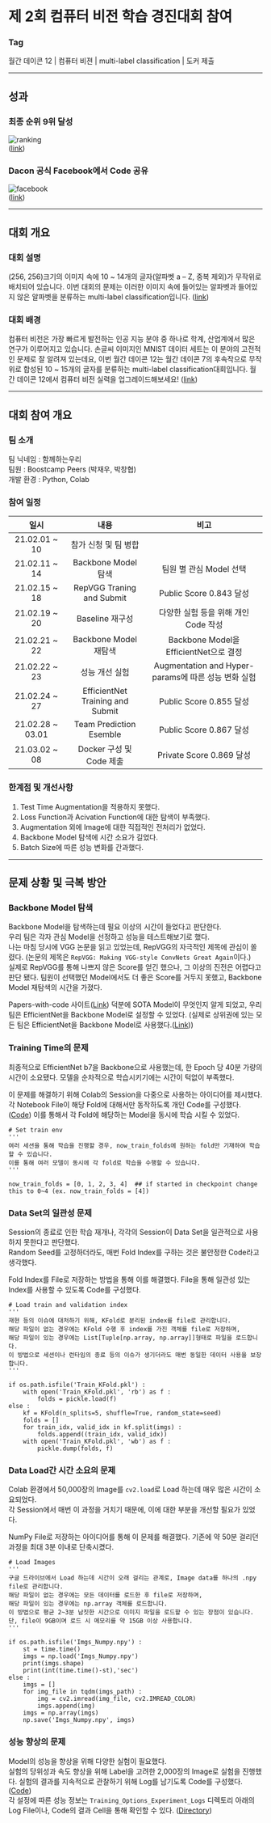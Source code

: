 # 제 2회 컴퓨터 비전 학습 경진대회 참여

### Tag
월간 데이콘 12 | 컴퓨터 비젼 | multi-label classification | 도커 제출

___

## 성과

### 최종 순위 9위 달성
![ranking](./img/ranking.jfif)  
([link](https://dacon.io/competitions/official/235697/talkboard/402704?page=1&dtype=recent))

### Dacon 공식 Facebook에서 Code 공유
![facebook](./img/facebook.png)  
([link](https://www.facebook.com/dacon.io/))

___

## 대회 개요

### 대회 설명
(256, 256)크기의 이미지 속에 10 ~ 14개의 글자(알파벳 a – Z, 중복 제외)가 무작위로 배치되어 있습니다. 이번 대회의 문제는 이러한 이미지 속에 들어있는 알파벳과 들어있지 않은 알파벳을 분류하는 multi-label classification입니다.	([link](https://dacon.io/competitions/official/235697/overview/description#desc-info))  

### 대회 배경
컴퓨터 비전은 가장 빠르게 발전하는 인공 지능 분야 중 하나로 학계, 산업계에서 많은 연구가 이루어지고 있습니다. 손글씨 이미지인 MNIST 데이터 세트는 이 분야의 고전적인 문제로 잘 알려져 있는데요, 이번 월간 데이콘 12는 월간 데이콘 7의 후속작으로 무작위로 합성된 10 ~ 15개의 글자를 분류하는 multi-label classification대회입니다. 월간 데이콘 12에서 컴퓨터 비전 실력을 업그레이드해보세요! ([link](https://dacon.io/competitions/official/235697/overview/description#desc-info))  

___

## 대회 참여 개요

### 팀 소개  
팀 닉네임 : 함께하는우리  
팀원 : Boostcamp Peers (박재우, 박창협)  
개발 환경 : Python, Colab

### 참여 일정
|일시|내용|비고|  
|:--:|:--:|:--:|
|21.02.01 ~ 10|참가 신청 및 팀 병합||
|21.02.11 ~ 14|Backbone Model 탐색|팀원 별 관심 Model 선택|
|21.02.15 ~ 18|RepVGG Traning and Submit|Public Score 0.843 달성|
|21.02.19 ~ 20|Baseline 재구성|다양한 실험 등을 위해 개인 Code 작성|
|21.02.21 ~ 22|Backbone Model 재탐색|Backbone Model을 EfficientNet으로 결정|
|21.02.22 ~ 23|성능 개선 실험|Augmentation and Hyper-params에 따른 성능 변화 실험|
|21.02.24 ~ 27|EfficientNet Training and Submit|Public Score 0.855 달성|
|21.02.28 ~ 03.01|Team Prediction Esemble|Public Score 0.867 달성|
|21.03.02 ~ 08|Docker 구성 및 Code 제출|Private Score 0.869 달성|

### 한계점 및 개선사항
1. Test Time Augmentation을 적용하지 못했다.
2. Loss Function과 Acivation Function에 대한 탐색이 부족했다.
3. Augmentation 외에 Image에 대한 직접적인 전처리가 없었다.
4. Backbone Model 탐색에 시간 소요가 길었다.
5. Batch Size에 따른 성능 변화를 간과했다.

___

## 문제 상황 및 극복 방안

### Backbone Model 탐색  
Backbone Model을 탐색하는데 필요 이상의 시간이 들었다고 판단한다.  
우리 팀은 각자 관심 Model을 선정하고 성능을 테스트해보기로 했다.  
나는 마침 당시에 VGG 논문을 읽고 있었는데, RepVGG의 자극적인 제목에 관심이 쏠렸다. 
(논문의 제목은 `RepVGG: Making VGG-style ConvNets Great Again`이다.)  
실제로 RepVGG를 통해 나쁘지 않은 Score를 얻긴 했으나, 그 이상의 진전은 어렵다고 판단 됐다. 팀원이 선택했던 Model에서도 더 좋은 Score를 거두지 못했고, Backbone Model 재탐색의 시간을 가졌다.

Papers-with-code 사이트([Link](https://paperswithcode.com/sota/image-classification-on-imagenet)) 덕분에 SOTA Model이 무엇인지 알게 되었고, 우리 팀은 EfficientNet을 Backbone Model로 설정할 수 있었다. (실제로 상위권에 있는 모든 팀은 EfficientNet을 Backbone Model로 사용했다.([Link](https://dacon.io/competitions/official/235697/codeshare/)))

### Training Time의 문제  
최종적으로 EfficientNet b7을 Backbone으로 사용했는데, 한 Epoch 당 40분 가량의 시간이 소요됐다. 모델을 순차적으로 학습시키기에는 시간이 턱없이 부족했다.

이 문제를 해결하기 위해 Colab의 Session을 다중으로 사용하는 아이디어를 제시했다.  
각 Notebook File이 해당 Fold에 대해서만 동작하도록 개인 Code를 구성했다.([Code](./EfficientNet_silu.ipynb))
이를 통해서 각 Fold에 해당하는 Model을 동시에 학습 시킬 수 있었다.  
```
# Set train env
'''
여러 세션을 통해 학습을 진행할 경우, now_train_folds에 원하는 fold만 기재하여 학습할 수 있습니다.
이를 통해 여러 모델이 동시에 각 fold로 학습을 수행할 수 있습니다.
'''

now_train_folds = [0, 1, 2, 3, 4]  ## if started in checkpoint change this to 0~4 (ex. now_train_folds = [4])
```

### Data Set의 일관성 문제  
Session의 종료로 인한 학습 재개나, 각각의 Session이 Data Set을 일관적으로 사용하지 못한다고 판단했다.  
Random Seed를 고정하더라도, 매번 Fold Index를 구하는 것은 불안정한 Code라고 생각했다.

Fold Index를 File로 저장하는 방법을 통해 이를 해결했다. File을 통해 일관성 있는 Index를 사용할 수 있도록 Code를 구성했다.  
```
# Load train and validation index
'''
재현 등의 이슈에 대처하기 위해, KFold로 분리된 index를 file로 관리합니다.
해당 파일이 없는 경우에는 KFold 수행 후 index를 가진 객체를 file로 저장하며,
해당 파일이 있는 경우에는 List[Tuple[np.array, np.array]]형태로 파일을 로드합니다.
이 방법으로 세션이나 런타임의 종료 등의 이슈가 생기더라도 매번 동일한 데이터 사용을 보장합니다.
'''

if os.path.isfile('Train_KFold.pkl') :
    with open('Train_KFold.pkl', 'rb') as f :
        folds = pickle.load(f)
else : 
    kf = KFold(n_splits=5, shuffle=True, random_state=seed)
    folds = []
    for train_idx, valid_idx in kf.split(imgs) :
        folds.append((train_idx, valid_idx))
    with open('Train_KFold.pkl', 'wb') as f :
        pickle.dump(folds, f)
```

### Data Load간 시간 소요의 문제  
Colab 환경에서 50,000장의 Image를 `cv2.load`로 Load 하는데 매우 많은 시간이 소요되었다.  
각 Session에서 매번 이 과정을 거치기 때문에, 이에 대한 부분을 개선할 필요가 있었다.

NumPy File로 저장하는 아이디어를 통해 이 문제를 해결했다. 기존에 약 50분 걸리던 과정을 최대 3분 이내로 단축시켰다.
```
# Load Images
'''
구글 드라이브에서 Load 하는데 시간이 오래 걸리는 관계로, Image data를 하나의 .npy file로 관리합니다.
해당 파일이 없는 경우에는 모든 데이터를 로드한 후 file로 저장하며,
해당 파일이 있는 경우에는 np.array 객체를 로드합니다.
이 방법으로 평균 2~3분 남짓한 시간으로 이미지 파일을 로드할 수 있는 장점이 있습니다.
단, file이 9GB이며 로드 시 메모리를 약 15GB 이상 사용합니다.
'''

if os.path.isfile('Imgs_Numpy.npy') :
    st = time.time()
    imgs = np.load('Imgs_Numpy.npy')
    print(imgs.shape)
    print(int(time.time()-st),'sec')
else :
    imgs = []
    for img_file in tqdm(imgs_path) :
        img = cv2.imread(img_file, cv2.IMREAD_COLOR)
        imgs.append(img)
    imgs = np.array(imgs)
    np.save('Imgs_Numpy.npy', imgs)
```

### 성능 향상의 문제
Model의 성능을 향상을 위해 다양한 실험이 필요했다.  
실험의 당위성과 속도 향상을 위해 Label을 고려한 2,000장의 Image로 실험을 진행했다. 실험의 결과를 지속적으로 관찰하기 위해 Log를 남기도록 Code를 구성했다.([Code](./Training_Options_Experiment.ipynb))  
각 설정에 따른 성능 정보는 `Training_Options_Experiment_Logs` 디렉토리 아래의 Log File이나, Code의 결과 Cell을 통해 확인할 수 있다. ([Directory](./Training_Options_Experiment_Logs))